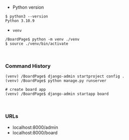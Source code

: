 -   Python version

```
$ python3 --version
Python 3.10.9
```

-   `venv`

```
/BoardPage$ python -m venv ./venv
$ source ./venv/bin/activate
```

<br/>

### Command History

```
(venv) /BoardPage$ django-admin startproject config .
(venv) /BoardPage$ python manage.py runserver

# create board app
(venv) /BoardPage$ django-admin startapp board
```

<br/>

### URLs

-   localhost:8000/admin
-   localhost:8000/board
